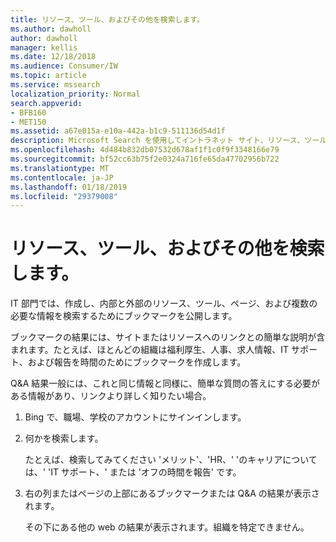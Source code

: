 ```yaml
---
title: リソース、ツール、およびその他を検索します。
ms.author: dawholl
author: dawholl
manager: kellis
ms.date: 12/18/2018
ms.audience: Consumer/IW
ms.topic: article
ms.service: mssearch
localization_priority: Normal
search.appverid:
- BFB160
- MET150
ms.assetid: a67e015a-e10a-442a-b1c9-511136d54d1f
description: Microsoft Search を使用してイントラネット サイト、リソース、ツール、および内部の情報へのリンクを検索するには
ms.openlocfilehash: 4d484b832db07532d678af1f1c0f9f3348166e79
ms.sourcegitcommit: bf52cc63b75f2e0324a716fe65da47702956b722
ms.translationtype: MT
ms.contentlocale: ja-JP
ms.lasthandoff: 01/18/2019
ms.locfileid: "29379008"
---
```

# <a name="find-resources-tools-and-more"></a>リソース、ツール、およびその他を検索します。

IT 部門では、作成し、内部と外部のリソース、ツール、ページ、および複数の必要な情報を検索するためにブックマークを公開します。
  
ブックマークの結果には、サイトまたはリソースへのリンクとの簡単な説明が含まれます。たとえば、ほとんどの組織は福利厚生、人事、求人情報、IT サポート、および報告を時間のためにブックマークを作成します。
  
Q&A 結果一般には、これと同じ情報と同様に、簡単な質問の答えにする必要がある情報があり、リンクより詳しく知りたい場合。
  
1. Bing で、職場、学校のアカウントにサインインします。 
    
2. 何かを検索します。
    
    たとえば、検索してみてください 'メリット'、'HR、' 'のキャリアについては、' 'IT サポート、' または 'オフの時間を報告' です。
    
3. 右の列またはページの上部にあるブックマークまたは Q&A の結果が表示されます。
    
    その下にある他の web の結果が表示されます。組織を特定できません。

  

